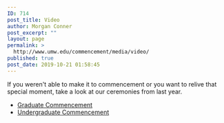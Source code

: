 ```yaml
---
ID: 714
post_title: Video
author: Morgan Conner
post_excerpt: ""
layout: page
permalink: >
  http://www.umw.edu/commencement/media/video/
published: true
post_date: 2019-10-21 01:58:45
---
```

If you weren't able to make it to commencement or you want to relive that special moment, take a look at our ceremonies from last year.
<ul>
 	<li><a href="https://www.umw.edu/commencement/guests/gstream/">Graduate Commencement</a></li>
 	<li><a href="https://portal.stretchinternet.com/umwevents/portal.htm?eventId=530237&amp;streamType=video">Undergraduate Commencement</a></li>
</ul>